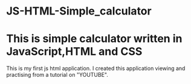 # JS-HTML-Simple_calculator
# This is simple calculator written in JavaScript,HTML and CSS

This is my first js html application.
I created this application viewing and practising from a  tutorial on "YOUTUBE".
